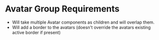 # Avatar Group Requirements

- Will take multiple Avatar components as children and will overlap them.
- Will add a border to the avatars (doesn't override the avatars existing active border if present)
